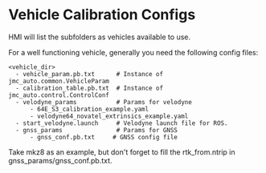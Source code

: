 # Vehicle Calibration Configs

HMI will list the subfolders as vehicles available to use.

For a well functioning vehicle, generally you need the following config files:

```text
<vehicle_dir>
  - vehicle_param.pb.txt      # Instance of jmc_auto.common.VehicleParam
  - calibration_table.pb.txt  # Instance of jmc_auto.control.ControlConf
  - velodyne_params           # Params for velodyne
      - 64E_S3_calibration_example.yaml
      - velodyne64_novatel_extrinsics_example.yaml
  - start_velodyne.launch     # Velodyne launch file for ROS.
  - gnss_params               # Params for GNSS
      - gnss_conf.pb.txt     # GNSS config file
```

Take mkz8 as an example, but don't forget to fill the rtk_from.ntrip in
gnss_params/gnss_conf.pb.txt.
